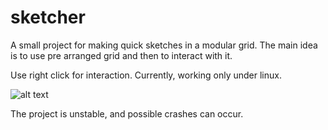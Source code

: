 # sketcher

A small project for making quick sketches in a modular grid. The main idea is to use pre arranged grid and then to interact
with it.

Use right click for interaction. 
Currently, working only under linux.

![alt text](https://imgur.com/7az58eb)


The project is unstable, and possible crashes can occur. 
